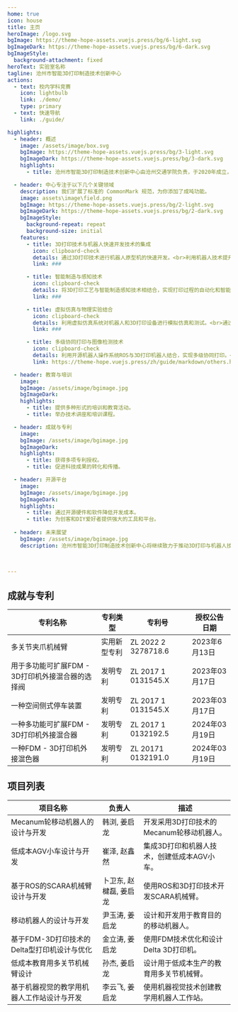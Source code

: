 ```yaml
---
home: true
icon: house
title: 主页
heroImage: /logo.svg
bgImage: https://theme-hope-assets.vuejs.press/bg/6-light.svg
bgImageDark: https://theme-hope-assets.vuejs.press/bg/6-dark.svg
bgImageStyle:
  background-attachment: fixed
heroText: 实验室名称
tagline: 沧州市智能3D打印制造技术创新中心
actions:
  - text: 校内学科竞赛
    icon: lightbulb
    link: ./demo/
    type: primary
  - text: 快速导航
    link: ./guide/

highlights:
  - header: 概述
    image: /assets/image/box.svg
    bgImage: https://theme-hope-assets.vuejs.press/bg/3-light.svg
    bgImageDark: https://theme-hope-assets.vuejs.press/bg/3-dark.svg
    highlights:
      - title: 沧州市智能3D打印制造技术创新中心由沧州交通学院负责，于2020年成立，详见文件“沧州市科学技术局关于2021年1月27日新认定沧州市市级技术创新中心的通知”（详见：沧科字[2021]3号）。中心旨在提升机器人与3D打印技术的创新能力，推动地区现代制造业的技术进步。2021年，中心获得了“黄骅市2021年度科技创新奖励资金拟支持项目及经费安排公示”，财政拨款10万元（详见：黄骅市政府网站）。我们的中心专注于建立高效管理体系、加强人才培养和教育，以及推动技术研发。

  - header: 中心专注于以下几个关键领域
    description: 我们扩展了标准的 CommonMark 规范，为你添加了成吨功能。
    image: assets\image\field.png
    bgImage: https://theme-hope-assets.vuejs.press/bg/2-light.svg
    bgImageDark: https://theme-hope-assets.vuejs.press/bg/2-dark.svg
    bgImageStyle:
      background-repeat: repeat
      background-size: initial
    features:
      - title: 3D打印技术与机器人快速开发技术的集成
        icon: clipboard-check
        details: 通过3D打印技术进行机器人原型机的快速开发。<br>利用机器人技术提升3D打印设备的智能化和自动化水平。
        link: ###

      - title: 智能制造与感知技术
        icon: clipboard-check
        details: 将3D打印工艺与智能制造感知技术相结合，实现打印过程的自动化和智能化。<br>通过智能制造机器人技术，提升制造过程的效率和质量。
        link: ###

      - title: 虚拟仿真与物理实验结合
        icon: clipboard-check
        details: 利用虚拟仿真系统对机器人和3D打印设备进行模拟仿真和测试。<br>通过虚拟实验与物理测试相结合，提高设备的性能和可靠性。
        link: ###

      - title: 多级协同打印与图像检测技术
        icon: clipboard-check
        details: 利用开源机器人操作系统ROS与3D打印机器人结合，实现多级协同打印。<br>通过图像识别技术，实时监测打印过程，确保打印质量。
        link: https://theme-hope.vuejs.press/zh/guide/markdown/others.html#link-check

  - header: 教育与培训
    image: 
    bgImage: /assets/image/bgimage.jpg
    bgImageDark: 
    highlights:
      - title: 提供多种形式的培训和教育活动。
      - title: 举办技术讲座和培训课程。

  - header: 成就与专利
    image: 
    bgImage: /assets/image/bgimage.jpg
    bgImageDark: 
    highlights:
      - title: 获得多项专利授权。
      - title: 促进科技成果的转化和传播。

  - header: 开源平台
    image: 
    bgImage: /assets/image/bgimage.jpg
    bgImageDark: 
    highlights:
      - title: 通过开源硬件和软件降低开发成本。
      - title: 为创客和DIY爱好者提供强大的工具和平台。
      
  - header: 未来展望
    bgImage: /assets/image/bgimage.jpg
    description: 沧州市智能3D打印制造技术创新中心将继续致力于推动3D打印与机器人技术的创新和应用。计划进一步加强与企业和科研机构的合作，不断提升技术水平和应用效果。未来，中心将通过不断优化管理和技术研发，为创客和教育领域提供更多的资源和平台，推动技术的普及和发展。
    
      

---
```

## 成就与专利

| 专利名称 | 专利类型 | 专利号 | 授权公告日期 |
| ---- | ---- | ---- | ---- |
| 多关节夹爪机械臂 | 实用新型专利 | ZL 2022 2 3278718.6 | 2023年6月13日 |
| 用于多功能可扩展FDM - 3D打印机外接混合器的选择阀 | 发明专利 | ZL 2017 1 0131545.X | 2023年03月17日 |
| 一种空间侧式停车装置 | 发明专利 | ZL 2017 1 0131545.X | 2023年03月17日 |
| 一种多功能可扩展FDM - 3D打印机外接混合器 | 发明专利 | ZL 2017 1 0132192.5 | 2024年03月19日 |
| 一种FDM - 3D打印机外接混色器 | 发明专利 | ZL 20171 0132191.0 | 2024年03月19日 |
## 项目列表
| 项目名称 | 负责人 | 描述 |
| ---- | ---- | ---- |
| Mecanum轮移动机器人的设计与开发 | 韩浏, 姜启龙 | 开发采用3D打印技术的Mecanum轮移动机器人。 |
| 低成本AGV小车设计与开发 | 崔泽, 赵鑫然 | 集成3D打印和机器人技术，创建低成本AGV小车。 |
| 基于ROS的SCARA机械臂设计与开发 | 卜卫东, 赵楗磊, 姜启龙 | 使用ROS和3D打印技术开发SCARA机械臂。 |
| 移动机器人的设计与开发 | 尹玉涛, 姜启龙 | 设计和开发用于教育目的的移动机器人。 |
| 基于FDM-3D打印技术的Delta型打印机设计与优化 | 金立涛, 姜启龙 | 使用FDM技术优化和设计Delta 3D打印机。 |
| 低成本教育用多关节机械臂设计 | 孙杰, 姜启龙 | 设计用于低成本生产的教育用多关节机械臂。 |
| 基于机器视觉的教学用机器人工作站设计与开发 | 李云飞, 姜启龙 | 使用机器视觉技术创建教学用机器人工作站。 |

<script setup>
import CenterHighlights from './CenterHighlights.vue';
</script>



